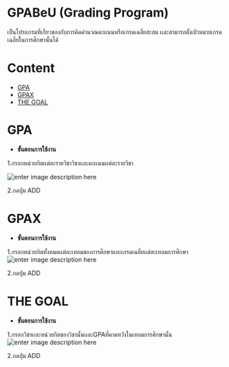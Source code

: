 # GPABeU (Grading Program)
เป็นโปรเเกรมที่เกี่ยวของกับการคิดคำนวณคะเเนนหรือเกรดเฉลี่ยสะสม เเละสามารถตั้งเป้าหมายเกรดเฉลี่ยในการศึกษานั้นได้

# Content
 - [GPA](#gpa)
 - [GPAX](#gpax)
 - [THE GOAL](#the-goal)

# GPA

 - **ขั้นตอนการใช้งาน**
 
 1.กรอกหน่วยกิตเเต่ละรายวิชาวิชาเเละคะเเนนเเต่ละรายวิชา
 
 ![enter image description here](https://cdn.discordapp.com/attachments/1037626127579107360/1112255584004223066/image.png)

   2.กดปุ่ม ADD


# GPAX

 

 - **ขั้นตอนการใช้งาน**
 
 1.กรอกหน่วยกิตทั้งหมดเเต่ละเทอมของการศึกษาเเละเกรดเฉลี่ยเเต่ละเทอมการศึกษา
![enter image description here](https://cdn.discordapp.com/attachments/1037626127579107360/1112256759273361558/image.png)

   2.กดปุ่ม ADD

# THE GOAL

 - **ขั้นตอนการใช้งาน**
 
 1.กรอกวิชาเเละหน่วยกิตของวิชานั้นเเละGPAที่คาดหวังในเทอมการศึกษานั้น
 ![enter image description here](https://cdn.discordapp.com/attachments/1037626127579107360/1112258222036889661/image.png)

2.กดปุ่ม ADD

